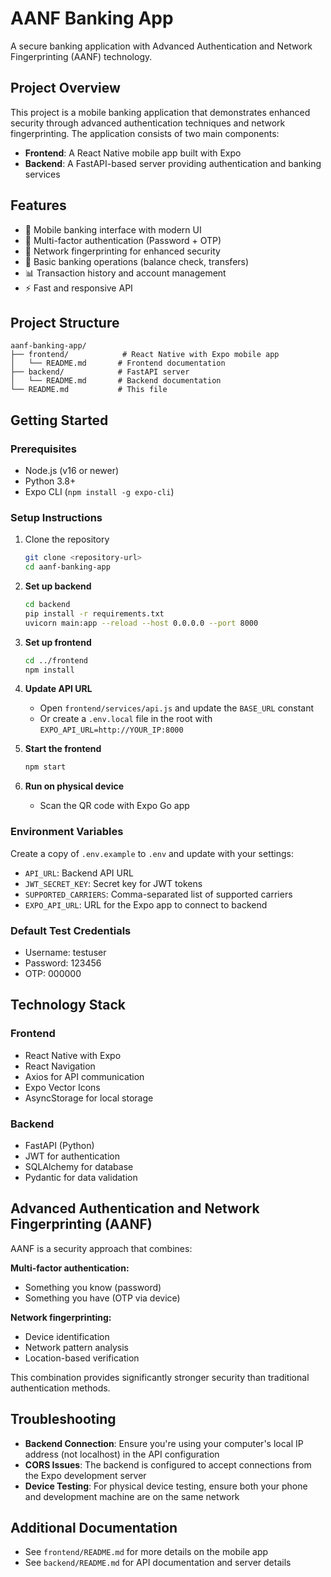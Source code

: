# AANF Banking App

A secure banking application with Advanced Authentication and Network Fingerprinting (AANF) technology.

## Project Overview

This project is a mobile banking application that demonstrates enhanced security through advanced authentication techniques and network fingerprinting. The application consists of two main components:

- **Frontend**: A React Native mobile app built with Expo
- **Backend**: A FastAPI-based server providing authentication and banking services

## Features

- 📱 Mobile banking interface with modern UI
- 🔐 Multi-factor authentication (Password + OTP)
- 📍 Network fingerprinting for enhanced security
- 💸 Basic banking operations (balance check, transfers)
- 📊 Transaction history and account management
- ⚡ Fast and responsive API

## Project Structure

```
aanf-banking-app/
├── frontend/            # React Native with Expo mobile app
│   └── README.md       # Frontend documentation
├── backend/            # FastAPI server
│   └── README.md       # Backend documentation
└── README.md           # This file
```

## Getting Started

### Prerequisites

- Node.js (v16 or newer)
- Python 3.8+
- Expo CLI (`npm install -g expo-cli`)

### Setup Instructions

1. Clone the repository

   ```bash
   git clone <repository-url>
   cd aanf-banking-app
   ```

2. **Set up backend**

   ```bash
   cd backend
   pip install -r requirements.txt
   uvicorn main:app --reload --host 0.0.0.0 --port 8000
   ```

3. **Set up frontend**

   ```bash
   cd ../frontend
   npm install
   ```

4. **Update API URL**

   - Open `frontend/services/api.js` and update the `BASE_URL` constant
   - Or create a `.env.local` file in the root with `EXPO_API_URL=http://YOUR_IP:8000`

5. **Start the frontend**

   ```bash
   npm start
   ```

6. **Run on physical device**
   - Scan the QR code with Expo Go app

### Environment Variables

Create a copy of `.env.example` to `.env` and update with your settings:

- `API_URL`: Backend API URL
- `JWT_SECRET_KEY`: Secret key for JWT tokens
- `SUPPORTED_CARRIERS`: Comma-separated list of supported carriers
- `EXPO_API_URL`: URL for the Expo app to connect to backend

### Default Test Credentials

- Username: testuser
- Password: 123456
- OTP: 000000

## Technology Stack

### Frontend

- React Native with Expo
- React Navigation
- Axios for API communication
- Expo Vector Icons
- AsyncStorage for local storage

### Backend

- FastAPI (Python)
- JWT for authentication
- SQLAlchemy for database
- Pydantic for data validation

## Advanced Authentication and Network Fingerprinting (AANF)

AANF is a security approach that combines:

**Multi-factor authentication:**

- Something you know (password)
- Something you have (OTP via device)

**Network fingerprinting:**

- Device identification
- Network pattern analysis
- Location-based verification

This combination provides significantly stronger security than traditional authentication methods.

## Troubleshooting

- **Backend Connection**: Ensure you're using your computer's local IP address (not localhost) in the API configuration
- **CORS Issues**: The backend is configured to accept connections from the Expo development server
- **Device Testing**: For physical device testing, ensure both your phone and development machine are on the same network

## Additional Documentation

- See `frontend/README.md` for more details on the mobile app
- See `backend/README.md` for API documentation and server details
